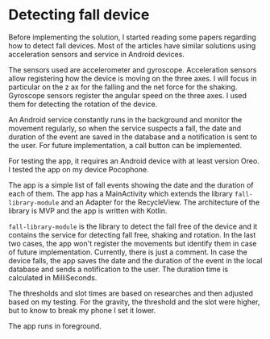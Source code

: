 # Detecting fall device

Before implementing the solution, I started reading some papers regarding how to detect fall devices. 
Most of the articles have similar solutions using acceleration sensors and service in Android devices. 

The sensors used are accelerometer and gyroscope.
Acceleration sensors allow registering how the device is moving on the three axes. I will focus in 
particular on the z ax for the falling and the net force for the shaking.
Gyroscope sensors register the angular speed on the three axes. I used them for detecting the rotation 
of the device.

An Android service constantly runs in the background and monitor the movement regularly, so when 
the service suspects a fall, the date and duration of the event are saved in the database and a 
notification is sent to the user. For future implementation, a call button can be implemented.

For testing the app, it requires an Android device with at least version Oreo.
I tested the app on my device Pocophone.

The app is a simple list of fall events showing the date and the duration of each of them.
The app has a MainActivity which extends the library `fall-library-module` and an Adapter for the 
RecycleView.
The architecture of the library is MVP and the app is written with Kotlin.

`fall-library-module` is the library to detect the fall free of the device and it contains the service 
for detecting fall free, shaking and rotation. In the last two cases, the app won't register the movements 
but identify them in case of future implementation. Currently, there is just a comment. 
In case the device falls, the app saves the date and the duration of the event in the local database 
and sends a notification to the user. The duration time is calculated in MilliSeconds.

The thresholds and slot times are based on researches and then adjusted based on my testing. For the 
gravity, the threshold and the slot were higher, but to know to break my phone I set it lower.

The app runs in foreground.
